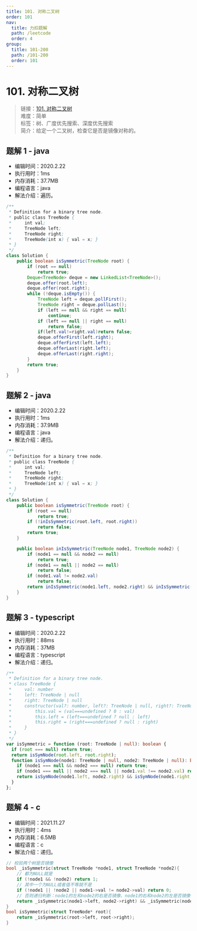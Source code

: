 ```yaml
---
title: 101. 对称二叉树
order: 101
nav:
  title: 力扣题解
  path: /leetcode
  order: 4
group:
  title: 101-200
  path: /101-200
  order: 101
---
```


# 101. 对称二叉树

> 链接：[101. 对称二叉树](https://leetcode-cn.com/problems/symmetric-tree/)  
> 难度：简单  
> 标签：树、广度优先搜索、深度优先搜索  
> 简介：给定一个二叉树，检查它是否是镜像对称的。

## 题解 1 - java

- 编辑时间：2020.2.22
- 执行用时：1ms
- 内存消耗：37.7MB
- 编程语言：java
- 解法介绍：遍历。

```java
/**
 * Definition for a binary tree node.
 * public class TreeNode {
 *     int val;
 *     TreeNode left;
 *     TreeNode right;
 *     TreeNode(int x) { val = x; }
 * }
 */
class Solution {
	public boolean isSymmetric(TreeNode root) {
		if (root == null)
			return true;
		Deque<TreeNode> deque = new LinkedList<TreeNode>();
		deque.offer(root.left);
		deque.offer(root.right);
		while (!deque.isEmpty()) {
			TreeNode left = deque.pollFirst();
			TreeNode right = deque.pollLast();
			if (left == null && right == null)
				continue;
			if (left == null || right == null)
				return false;
			if(left.val!=right.val)return false;
			deque.offerFirst(left.right);
			deque.offerFirst(left.left);
			deque.offerLast(right.left);
			deque.offerLast(right.right);
		}
		return true;
	}
}
```

## 题解 2 - java

- 编辑时间：2020.2.22
- 执行用时：1ms
- 内存消耗：37.9MB
- 编程语言：java
- 解法介绍：递归。

```java
/**
 * Definition for a binary tree node.
 * public class TreeNode {
 *     int val;
 *     TreeNode left;
 *     TreeNode right;
 *     TreeNode(int x) { val = x; }
 * }
 */
class Solution {
	public boolean isSymmetric(TreeNode root) {
		if (root == null)
			return true;
		if (!inIsSymmetric(root.left, root.right))
			return false;
		return true;
	}

	public boolean inIsSymmetric(TreeNode node1, TreeNode node2) {
		if (node1 == null && node2 == null)
			return true;
		if (node1 == null || node2 == null)
			return false;
		if (node1.val != node2.val)
			return false;
		return inIsSymmetric(node1.left, node2.right) && inIsSymmetric(node1.right, node2.left);
	}
}
```

## 题解 3 - typescript

- 编辑时间：2020.2.22
- 执行用时：88ms
- 内存消耗：37MB
- 编程语言：typescript
- 解法介绍：递归。

```typescript
/**
 * Definition for a binary tree node.
 * class TreeNode {
 *     val: number
 *     left: TreeNode | null
 *     right: TreeNode | null
 *     constructor(val?: number, left?: TreeNode | null, right?: TreeNode | null) {
 *         this.val = (val===undefined ? 0 : val)
 *         this.left = (left===undefined ? null : left)
 *         this.right = (right===undefined ? null : right)
 *     }
 * }
 */
var isSymmetric = function (root: TreeNode | null): boolean {
  if (root === null) return true;
  return isSymNode(root.left, root.right);
  function isSymNode(node1: TreeNode | null, node2: TreeNode | null): boolean {
    if (node1 === null && node2 === null) return true;
    if (node1 === null || node2 === null || node1.val !== node2.val) return false;
    return isSymNode(node1.left, node2.right) && isSymNode(node1.right, node2.left);
  }
};
```

## 题解 4 - c

- 编辑时间：2021.11.27
- 执行用时：4ms
- 内存消耗：6.5MB
- 编程语言：c
- 解法介绍：递归。

```c
// 校验两个树是否镜像
bool _isSymmetric(struct TreeNode *node1, struct TreeNode *node2){
    // 都为NULL就是
    if (!node1 && !node2) return 1;
    // 其中一个为NULL或者值不等就不是
    if (!node1 || !node2 || node1->val != node2->val) return 0;
    // 否则递归判断：node1的左和node2的右是否镜像、node1的右和node2的左是否镜像
    return _isSymmetric(node1->left, node2->right) && _isSymmetric(node1->right, node2->left);
}
bool isSymmetric(struct TreeNode* root){
    return _isSymmetric(root->left, root->right);
}
```
